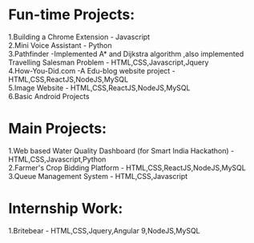 

# Fun-time Projects:
1.Building a Chrome Extension  - Javascript\
2.Mini Voice Assistant  - Python \
3.Pathfinder -Implemented A* and Dijkstra algorithm ,also implemented Travelling Salesman Problem - HTML,CSS,Javascript,Jquery  \
4.How-You-Did.com -A Edu-blog website project - HTML,CSS,ReactJS,NodeJS,MySQL \
5.Image Website - HTML,CSS,ReactJS,NodeJS,MySQL \
6.Basic Android Projects

# Main Projects:
1.Web based Water Quality Dashboard (for Smart India Hackathon) - HTML,CSS,Javascript,Python \
2.Farmer's Crop Bidding Platform  - HTML,CSS,ReactJS,NodeJS,MySQL\
3.Queue Management System - HTML,CSS,Javascript

# Internship Work:  
1.Britebear  - HTML,CSS,Jquery,Angular 9,NodeJS,MySQL
